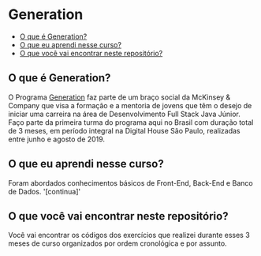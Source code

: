 # Generation

* [O que é Generation?](#o-que-é-generation)
* [O que eu aprendi nesse curso?](#o-que-eu-aprendi-nesse-curso)
* [O que você vai encontrar neste repositório?](#o-que-você-vai-encontrar-neste-repositório)

## O que é Generation?
O Programa [Generation](https://brazil.generation.org/) faz parte de um braço social da McKinsey & Company que visa a formação e a mentoria de jovens que têm o desejo de iniciar uma carreira na área de Desenvolvimento Full Stack Java Júnior. Faço parte da primeira turma do programa aqui no Brasil com duração total de 3 meses, em período integral na Digital House São Paulo, realizadas entre junho e agosto de 2019. 

## O que eu aprendi nesse curso?
Foram abordados conhecimentos básicos de Front-End, Back-End e Banco de Dados. '[continua]'

## O que você vai encontrar neste repositório?
Você vai encontrar os códigos dos exercícios que realizei durante esses 3 meses de curso organizados por ordem cronológica e por assunto. 


